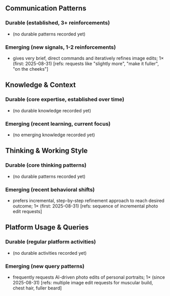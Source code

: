 ## Communication Patterns
### Durable (established, 3+ reinforcements)
- (no durable patterns recorded yet)

### Emerging (new signals, 1-2 reinforcements)
- gives very brief, direct commands and iteratively refines image edits; 1× (first: 2025-08-31) [refs: requests like "slightly more", "make it fuller", "on the cheeks"]

## Knowledge & Context
### Durable (core expertise, established over time)
- (no durable knowledge recorded yet)

### Emerging (recent learning, current focus)
- (no emerging knowledge recorded yet)

## Thinking & Working Style
### Durable (core thinking patterns)
- (no durable patterns recorded yet)

### Emerging (recent behavioral shifts)
- prefers incremental, step-by-step refinement approach to reach desired outcome; 1× (first: 2025-08-31) [refs: sequence of incremental photo edit requests]

## Platform Usage & Queries
### Durable (regular platform activities)
- (no durable activities recorded yet)

### Emerging (new query patterns)
- frequently requests AI-driven photo edits of personal portraits; 1× (since 2025-08-31) [refs: multiple image edit requests for muscular build, chest hair, fuller beard]